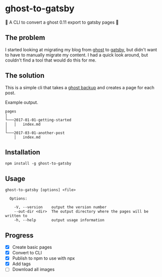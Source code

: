 # ghost-to-gatsby

:construction: A CLI to convert a ghost 0.11 export to gatsby pages
:construction:

## The problem

I started looking at migrating my blog from
[ghost](https://github.com/TryGhost/Ghost) to
[gatsby](https://github.com/gatsbyjs/gatsby), but didn't want to have to
manually migrate my content. I had a quick look around, but couldn't find a tool
that would do this for me.

## The solution

This is a simple cli that takes a
[ghost backup](https://help.ghost.org/hc/en-us/articles/224112927-Import-Export-Data)
and creates a page for each post.

Example output.

```
pages
│
└───2017-01-01-getting-started
│   │   index.md
│
└───2017-03-01-another-post
    │   index.md
```

## Installation

```
npm install -g ghost-to-gatsby
```

## Usage

```
ghost-to-gatsby [options] <file>

  Options:

    -V, --version    output the version number
    --out-dir <dir>  The output directory where the pages will be written to
    -h, --help       output usage information
```

## Progress

* [x] Create basic pages
* [x] Convert to CLI
* [X] Publish to npm to use with npx
* [x] Add tags
* [ ] Download all images
